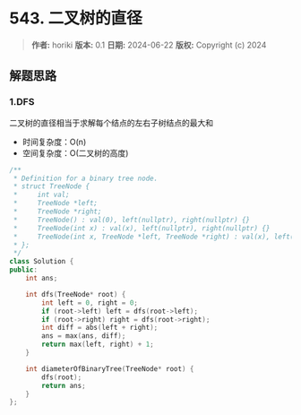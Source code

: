 # 543. 二叉树的直径

> **作者:** horiki
> **版本:** 0.1
> **日期:** 2024-06-22
> **版权:** Copyright (c) 2024

## 解题思路
### 1.DFS

二叉树的直径相当于求解每个结点的左右子树结点的最大和

- 时间复杂度：O(n)
- 空间复杂度：O(二叉树的高度)

```C++
/**
 * Definition for a binary tree node.
 * struct TreeNode {
 *     int val;
 *     TreeNode *left;
 *     TreeNode *right;
 *     TreeNode() : val(0), left(nullptr), right(nullptr) {}
 *     TreeNode(int x) : val(x), left(nullptr), right(nullptr) {}
 *     TreeNode(int x, TreeNode *left, TreeNode *right) : val(x), left(left), right(right) {}
 * };
 */
class Solution {
public:
    int ans;

    int dfs(TreeNode* root) {
        int left = 0, right = 0;
        if (root->left) left = dfs(root->left);
        if (root->right) right = dfs(root->right);
        int diff = abs(left + right);
        ans = max(ans, diff);
        return max(left, right) + 1;
    }

    int diameterOfBinaryTree(TreeNode* root) {
        dfs(root);
        return ans;
    }
};
```